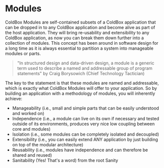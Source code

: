 # Modules

ColdBox Modules are self-contained subsets of a ColdBox application that can be dropped in to any ColdBox application and become alive as part of the host application. They will bring re-usability and extensibility to any ColdBox application, as now you can break them down further into a collection of modules. This concept has been around in software design for a long time as it is always essential to partition a system into manageable modules or parts.

> "In structured design and data-driven design, a module is a generic term used to describe a named and addressable group of program statements" by Craig Borysowich (Chief Technology Tactician)

The key to the statement is that these modules are named and addressable, which is exactly what ColdBox Modules will offer to your application. So by building an application with a methodology of modules, you will inherently achieve:

* Manageability (i.e., small and simple parts that can be easily understood and worked on)
* Independence (i.e., a module can live on its own if necessary and tested outside of its environments, produces very nice low coupling between core and modules)
* Isolation (i.e., some modules can be completely isolated and decoupled)
* Extensibility (i.e., you can easily extend ANY application by just building on top of the modular architecture)
* Reusability (i.e., modules have independence and can therefore be shared and reused)
* Sanitability (Yes! That's a word) from the root Sanity